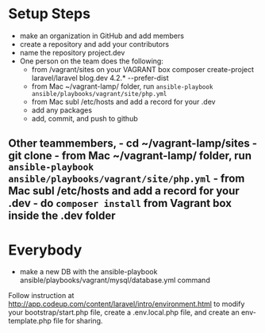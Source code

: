 # Setup Steps
- make an organization in GitHub and add members
- create a repository and add your contributors
- name the repository project.dev
- One person on the team does the following:
    - from /vagrant/sites on your VAGRANT box
    composer create-project laravel/laravel blog.dev 4.2.* --prefer-dist
    - from Mac ~/vagrant-lamp/ folder, run `ansible-playbook ansible/playbooks/vagrant/site/php.yml`
    - from Mac subl /etc/hosts and add a record for your .dev
    - add any packages
    - add, commit, and push to github

Other teammembers,
    - cd ~/vagrant-lamp/sites
    - git clone <github ssh clone link from the repo>
    - from Mac ~/vagrant-lamp/ folder, run `ansible-playbook ansible/playbooks/vagrant/site/php.yml`
    - from Mac subl /etc/hosts and add a record for your .dev
    - do `composer install` from Vagrant box inside the .dev folder
------
# Everybody
- make a new DB with the ansible-playbook ansible/playbooks/vagrant/mysql/database.yml command

Follow instruction at http://app.codeup.com/content/laravel/intro/environment.html to modify your bootstrap/start.php file, create a .env.local.php file, and create an env-template.php file for sharing.

